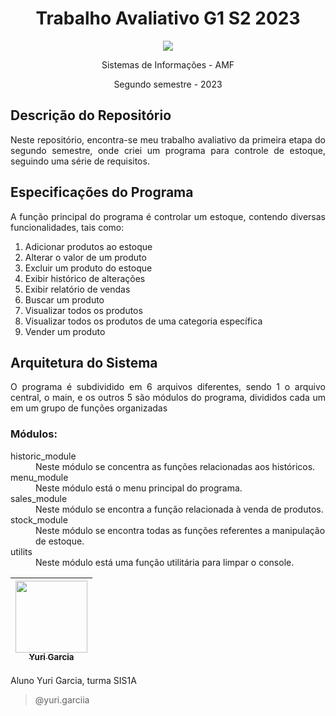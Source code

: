 # <h1 align="center"> **Trabalho Avaliativo G1 S2 2023** </h1>

<p align="center">
  <img src="https://s3.dualstack.us-east-2.amazonaws.com/pythondotorg-assets/media/community/logos/python-logo-only.png">
</p>



<p align="center">
  Sistemas de Informações - AMF
</p>
<p align="center">
  Segundo semestre - 2023
</p>

## **Descrição do Repositório**
<p align="justify"> Neste repositório, encontra-se meu trabalho avaliativo da primeira etapa do segundo semestre, onde criei um programa para controle de estoque, seguindo uma série de requisitos. </p


## <h2>**Especificações do Programa** </h2>
<p align="justify">  A função principal do programa é controlar um estoque, contendo diversas funcionalidades, tais como: </p>
<ol>
<li>Adicionar produtos ao estoque</li>
<li>Alterar o valor de um produto</li>
<li>Excluir um produto do estoque</li>
<li>Exibir histórico de alterações</li>
<li>Exibir relatório de vendas</li>
<li>Buscar um produto</li>
<li>Visualizar todos os produtos</li>
<li>Visualizar todos os produtos de uma categoria específica</li>
<li>Vender um produto</li>
</ol>

<h2> Arquitetura do Sistema </h2>
<p align="justify"> O programa é subdividido em 6 arquivos diferentes, sendo 1 o arquivo central, o main, e os outros 5 são módulos do programa, divididos cada um em um grupo de funções organizadas </p>
<h3>Módulos: </h3>
<dl>
  <dt>historic_module</dt>
    <dd>Neste módulo se concentra as funções relacionadas aos históricos.</dd>
  <dt>menu_module</dt>
    <dd>Neste módulo está o menu principal do programa.</dd>
  <dt>sales_module</dt>
    <dd>Neste módulo se encontra a função relacionada à venda de produtos.</dd>
  <dt>stock_module</dt>
    <dd>Neste módulo se encontra todas as funções referentes a manipulação de estoque.</dd>
  <dt>utilits</dt>
    <dd>Neste módulo está uma função utilitária para limpar o console.</dd>
</dl>



[<img src="https://avatars2.githubusercontent.com/u/46378210?s=400&u=071f7791bb03f8e102d835bdb9c2f0d3d24e8a34&v=" width=115 > <br> <sub> Yuri Garcia </sub>](https://github.com/owYuriGG) |
| :---: |  


Aluno Yuri Garcia, turma SIS1A


> @yuri.garciia
